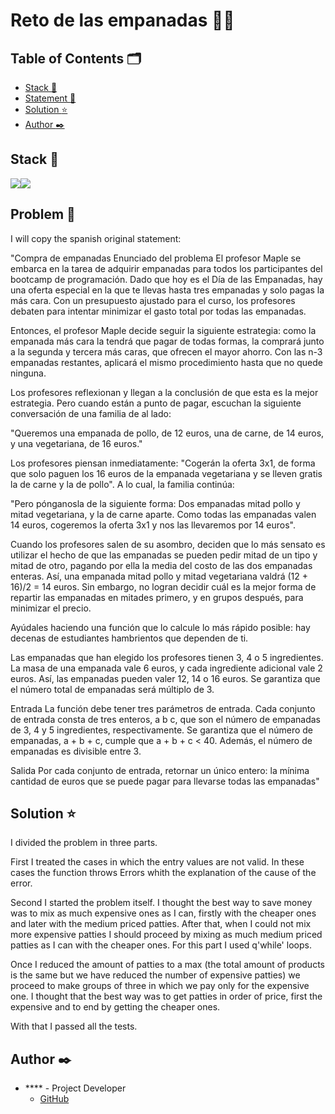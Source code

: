 # Reto de las empanadas :man_cook:



## Table of Contents 🗂️

- [Stack :hammer:](#stack)
- [Statement :star2:](#statement)
- [Solution :star:](#solution)
- [Author :black_nib:](#autor)

## <a id="stack">Stack :hammer:</a>

<img src= "https://img.shields.io/badge/JavaScript-F7DF1E?style=for-the-badge&logo=javascript&logoColor=black"/><img src="https://img.shields.io/badge/Node.js-339933?style=for-the-badge&logo=nodedotjs&logoColor=white"/>


## <a id="features">Problem :star2:</a>

I will copy the spanish original statement:

"Compra de empanadas
Enunciado del problema
El profesor Maple se embarca en la tarea de adquirir empanadas para todos los participantes del bootcamp de programación. Dado que hoy es el Día de las Empanadas, hay una oferta especial en la que te llevas hasta tres empanadas y solo pagas la más cara. Con un presupuesto ajustado para el curso, los profesores debaten para intentar minimizar el gasto total por todas las empanadas.

Entonces, el profesor Maple decide seguir la siguiente estrategia: como la empanada más cara la tendrá que pagar de todas formas, la comprará junto a la segunda y tercera más caras, que ofrecen el mayor ahorro. Con las n-3 empanadas restantes, aplicará el mismo procedimiento hasta que no quede ninguna.

Los profesores reflexionan y llegan a la conclusión de que esta es la mejor estrategia. Pero cuando están a punto de pagar, escuchan la siguiente conversación de una familia de al lado:

"Queremos una empanada de pollo, de 12 euros, una de carne, de 14 euros, y una vegetariana, de 16 euros."

Los profesores piensan inmediatamente: "Cogerán la oferta 3x1, de forma que solo paguen los 16 euros de la empanada vegetariana y se lleven gratis la de carne y la de pollo". A lo cual, la familia continúa:

"Pero pónganosla de la siguiente forma: Dos empanadas mitad pollo y mitad vegetariana, y la de carne aparte. Como todas las empanadas valen 14 euros, cogeremos la oferta 3x1 y nos las llevaremos por 14 euros".

Cuando los profesores salen de su asombro, deciden que lo más sensato es utilizar el hecho de que las empanadas se pueden pedir mitad de un tipo y mitad de otro, pagando por ella la media del costo de las dos empanadas enteras. Así, una empanada mitad pollo y mitad vegetariana valdrá (12 + 16)/2 = 14 euros. Sin embargo, no logran decidir cuál es la mejor forma de repartir las empanadas en mitades primero, y en grupos después, para minimizar el precio.

Ayúdales haciendo una función que lo calcule lo más rápido posible: hay decenas de estudiantes hambrientos que dependen de ti.

Las empanadas que han elegido los profesores tienen 3, 4 o 5 ingredientes. La masa de una empanada vale 6 euros, y cada ingrediente adicional vale 2 euros. Así, las empanadas pueden valer 12, 14 o 16 euros. Se garantiza que el número total de empanadas será múltiplo de 3.

Entrada
La función debe tener tres parámetros de entrada. Cada conjunto de entrada consta de tres enteros, a b c, que son el número de empanadas de 3, 4 y 5 ingredientes, respectivamente. Se garantiza que el número de empanadas, a + b + c, cumple que a + b + c < 40. Además, el número de empanadas es divisible entre 3.

Salida
Por cada conjunto de entrada, retornar un único entero: la mínima cantidad de euros que se puede pagar para llevarse todas las empanadas"

## <a id="solution">Solution :star:</a>

I divided the problem in three parts.

First I treated the cases in which the entry values are not valid. In these cases the function throws Errors whith the explanation of the cause of the error.

Second I started the problem itself. I thought the best way to save money was to mix as much expensive ones as I can, firstly with the cheaper ones and later with the medium priced patties. After that, when I could not mix more expensive patties I should proceed by mixing as much medium priced patties as I can with the cheaper ones. For this part I used q'while' loops.

Once I reduced the amount of patties to a max (the total amount of products is the same but we have reduced the number of expensive patties) we proceed to make groups of three in which we pay only for the expensive one. I thought that the best way was to get patties in order of price, first the expensive and to end by getting the cheaper ones.

With that I passed all the tests.

## <a id="autor">Author :black_nib:</a>

- **** - Project Developer
  - [GitHub](https://github.com/SantiagoAlfaroMarti)